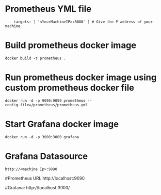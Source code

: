 
# Prometheus YML file

      - targets: [ '<YourMachineIP>:8080' ] # Give the P address of your machine

# Build prometheus docker image
    docker build -t prometheus .
# Run prometheus docker image using custom prometheus docker file
    docker run -d -p 9090:9090 prometheus --config.file=/prometheus/prometheus.yml
# Start Grafana docker image
    docker run -d -p 3000:3000 grafana

# Grafana Datasource
    http://<machine Ip>:9090
#Prometheus URL
http://localhost:9090

#Grafana:
http://localhost:3000/

